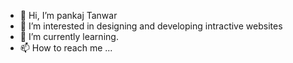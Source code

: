 - 👋 Hi, I’m pankaj Tanwar
- 👀 I’m interested in designing and developing intractive websites
- 🌱 I’m currently learning.
- 📫 How to reach me ...

<!---
moniroy4972/moniroy4972 is a ✨ special ✨ repository because its `README.md` (this file) appears on your GitHub profile.
You can click the Preview link to take a look at your changes.
--->
